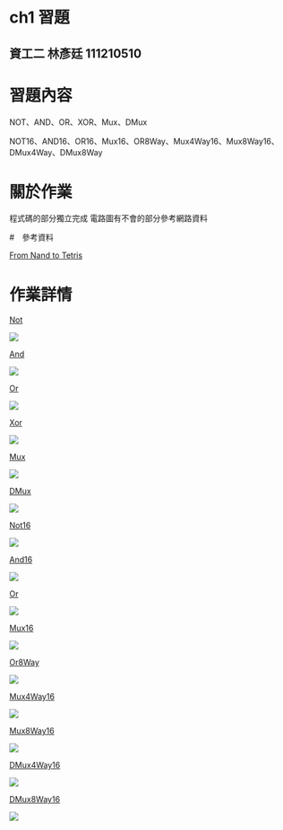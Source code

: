 # ch1 習題
資工二 林彥廷
111210510
---
# 習題內容

NOT、AND、OR、XOR、Mux、DMux

NOT16、AND16、OR16、Mux16、OR8Way、Mux4Way16、Mux8Way16、DMux4Way、DMux8Way

# 關於作業

程式碼的部分獨立完成 電路圖有不會的部分參考網路資料

#　參考資料

<a href="https://www.nand2tetris.org/" target="_blank">From Nand to Tetris</a>

# 作業詳情

<a href="https://github.com/codewhight/_co/blob/master/01/Not.hdl" target="_blank">Not</a>

 ![](NOT.jpg)


<a href="https://github.com/codewhight/_co/blob/master/01/And.hdl" target="_blank">And</a>

 ![](AND.jpg)

<a href="https://github.com/codewhight/_co/blob/master/01/Or.hdl" target="_blank">Or</a>

 ![](OR.jpg)

 <a href="https://github.com/codewhight/_co/blob/master/01/Xor.hdl" target="_blank">Xor</a>

 ![](XOR.jpg)

 <a href="https://github.com/codewhight/_co/blob/master/01/Mux.hdl" target="_blank">Mux</a>

 ![](Mux.jpg)

 <a href="https://github.com/codewhight/_co/blob/master/01/DMux.hdl" target="_blank">DMux</a>

 ![](DMux.jpg)

 <a href="https://github.com/codewhight/_co/blob/master/01/Not16.hdl" target="_blank">Not16</a>

 ![](NOT16.jpg)

 <a href="https://github.com/codewhight/_co/blob/master/01/And15.hdl" target="_blank">And16</a>

 ![](AND16.jpg)

 <a href="https://github.com/codewhight/_co/blob/master/01/Or16.hdl" target="_blank">Or</a>

 ![](OR16.jpg)

 <a href="https://github.com/codewhight/_co/blob/master/01/Mux16.hdl" target="_blank">Mux16</a>

 ![](Mux16.jpg)

 <a href="https://github.com/codewhight/_co/blob/master/01/Or8Way.hdl" target="_blank">Or8Way</a>

 ![](OR8Way.jpg)

 <a href="https://github.com/codewhight/_co/blob/master/01/Mux4Way16.hdl" target="_blank">Mux4Way16</a>

 ![](Mux4Way16.jpg)

 <a href="https://github.com/codewhight/_co/blob/master/01/Mux8Way16.hdl" target="_blank">Mux8Way16</a>

 ![](Mux8Way16.jpg)

 <a href="https://github.com/codewhight/_co/blob/master/01/DMux4Way16.hdl" target="_blank">DMux4Way16</a>

 ![](DMux4Way16.jpg)

 <a href="https://github.com/codewhight/_co/blob/master/01/DMux8Way16.hdl" target="_blank">DMux8Way16</a>

 ![](DMux8Way16.jpg)

 
